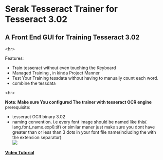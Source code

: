 # Serak Tesseract Trainer for Tesseract 3.02 #
## A Front End GUI for Training Tesseract 3.02 ##


&lt;hr&gt;


Features:
  * Train tesseract without even touching the Keyboard
  * Managed Training , in kinda Project Manner
  * Test Your Training tessdata without having to manually count each word.
  * combine the tessdata


&lt;hr&gt;


**Note: Make sure You configured The trainer with tesseract OCR engine**
<br>prerequisite:<br>
<ul><li>tesseract OCR binary 3.02<br>
</li><li>naming convention. i.e every font image should be named like this( lang.font_name.exp0.tif) or similar maner just make sure you dont have greater than or less than 3 dots in your font file name(including the with the extension separator)<br>
<img src='http://img831.imageshack.us/img831/1392/capturesyl.jpg'></img></li></ul>

<a href='http://www.youtube.com/watch?v=47rgBL9NZkM'><b>Video Tutorial</b></a>